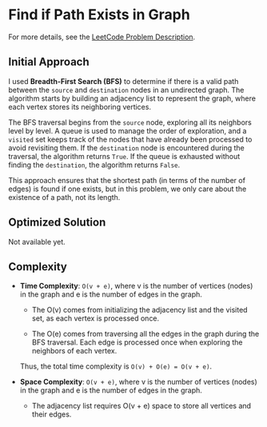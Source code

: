 # Find if Path Exists in Graph

For more details, see the [LeetCode Problem Description](https://leetcode.com/problems/find-if-path-exists-in-graph/description/).

## Initial Approach

I used **Breadth-First Search (BFS)** to determine if there is a valid path between the `source` and `destination` nodes in an undirected graph. The algorithm starts by building an adjacency list to represent the graph, where each vertex stores its neighboring vertices.

The BFS traversal begins from the `source` node, exploring all its neighbors level by level. A queue is used to manage the order of exploration, and a `visited` set keeps track of the nodes that have already been processed to avoid revisiting them. If the `destination` node is encountered during the traversal, the algorithm returns `True`. If the queue is exhausted without finding the `destination`, the algorithm returns `False`.

This approach ensures that the shortest path (in terms of the number of edges) is found if one exists, but in this problem, we only care about the existence of a path, not its length.

## Optimized Solution

Not available yet.

## Complexity

- **Time Complexity**: `O(v + e)`, where v is the number of vertices (nodes) in the graph and e is the number of edges in the graph.

  - The O(v) comes from initializing the adjacency list and the visited set, as each vertex is processed once.

  - The O(e) comes from traversing all the edges in the graph during the BFS traversal. Each edge is processed once when exploring the neighbors of each vertex.

  Thus, the total time complexity is `O(v) + O(e) = O(v + e)`.

- **Space Complexity**: `O(v + e)`, where v is the number of vertices (nodes) in the graph and e is the number of edges in the graph.

  - The adjacency list requires O(v + e) space to store all vertices and their edges.
